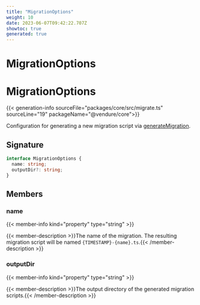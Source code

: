 ```yaml
---
title: "MigrationOptions"
weight: 10
date: 2023-06-07T09:42:22.707Z
showtoc: true
generated: true
---
```

<!-- This file was generated from the Vendure source. Do not modify. Instead, re-run the "docs:build" script -->

# MigrationOptions
<div class="symbol">


# MigrationOptions

{{< generation-info sourceFile="packages/core/src/migrate.ts" sourceLine="19" packageName="@vendure/core">}}

Configuration for generating a new migration script via <a href='/typescript-api/migration/generate-migration#generatemigration'>generateMigration</a>.

## Signature

```TypeScript
interface MigrationOptions {
  name: string;
  outputDir?: string;
}
```
## Members

### name

{{< member-info kind="property" type="string"  >}}

{{< member-description >}}The name of the migration. The resulting migration script will be named
`{TIMESTAMP}-{name}.ts`.{{< /member-description >}}

### outputDir

{{< member-info kind="property" type="string"  >}}

{{< member-description >}}The output directory of the generated migration scripts.{{< /member-description >}}


</div>
